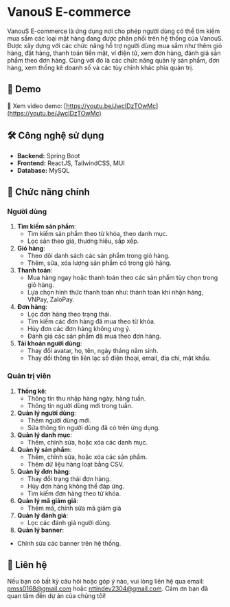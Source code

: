 # VanouS E-commerce

VanouS E-commerce là ứng dụng nơi cho phép người dùng có thể tìm kiếm mua sắm các loại mặt hàng đang được phân phối trên hệ thống của VanouS. Được xây dựng với các chức năng hỗ trợ người dùng mua sắm như thêm giỏ hàng, đặt hàng, thanh toán tiền mặt, ví điện tử, xem đơn hàng, đánh giá sản phẩm theo đơn hàng. Cùng với đó là các chức năng quản lý sản phẩm, đơn hàng, xem thống kê doanh số và các tùy chỉnh khác phía quản trị.

## 🎥 Demo

🔗 Xem video demo: [https://youtu.be/JwcIDzTOwMc](https://youtu.be/JwcIDzTOwMc)

## 🛠️ Công nghệ sử dụng

- **Backend:** Spring Boot
- **Frontend:** ReactJS, TailwindCSS, MUI
- **Database:** MySQL

## 🌟 Chức năng chính

### **Người dùng**

1. **Tìm kiếm sản phẩm**:
   - Tìm kiếm sản phẩm theo từ khóa, theo danh mục.
   - Lọc sản theo giá, thương hiệu, sắp xếp.
2. **Giỏ hàng**:
   - Theo dõi danh sách các sản phẩm trong giỏ hàng.
   - Thêm, sửa, xóa lượng sản phẩm có trong giỏ hàng.
3. **Thanh toán**:
   - Mua hàng ngay hoặc thanh toán theo các sản phẩm tùy chọn trong giỏ hàng.
   - Lựa chọn hình thức thanh toán như: thánh toán khi nhận hàng, VNPay, ZaloPay.
4. **Đơn hàng**:
   - Lọc đơn hàng theo trạng thái.
   - Tìm kiếm các đơn hàng đã mua theo từ khóa.
   - Hủy đơn các đơn hàng không ưng ý.
   - Đánh giá các sản phẩm đã mua theo đơn hàng.
5. **Tài khoản người dùng**:
   - Thay đổi avatar, họ, tên, ngày tháng năm sinh.
   - Thay đổi thông tin liên lạc số điện thoại, email, địa chỉ, mật khẩu.

### **Quản trị viên**

1. **Thống kê**:
   - Thông tin thu nhập hàng ngày, hàng tuần.
   - Thông tin người dùng mới trong tuần.
2. **Quản lý người dùng**:
   - Thêm người dùng mới.
   - Sửa thông tin người dùng đã có trên ứng dụng.
3. **Quản lý danh mục**:
   - Thêm, chỉnh sửa, hoặc xóa các danh mục.
4. **Quản lý sản phẩm**:
   - Thêm, chỉnh sửa, hoặc xóa các sản phẩm.
   - Thêm dữ liệu hàng loạt bằng CSV.
5. **Quản lý đơn hàng**:
   - Thay đổi trạng thái đơn hàng.
   - Hủy đơn hàng không thể đáp ứng.
   - Tìm kiếm đơn hàng theo từ khóa.
6. **Quản lý mã giảm giá**:
   - Thêm mã, chỉnh sửa mã giảm giá
8. **Quản lý đánh giá**:
   - Lọc các đánh giá người dùng.
10. **Quản lý banner**:
   - Chỉnh sửa các banner trên hệ thống.

## 📩 Liên hệ

Nếu bạn có bất kỳ câu hỏi hoặc góp ý nào, vui lòng liên hệ qua email: pmss0168@gmail.com hoặc nttindev2304@gmail.com.
Cảm ơn bạn đã quan tâm đến dự án của chúng tôi!
